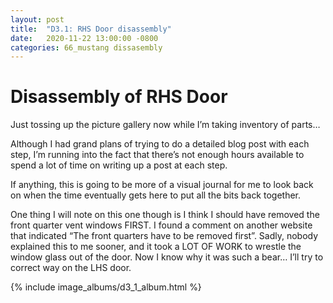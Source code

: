 ```yaml
---
layout: post
title:  "D3.1: RHS Door disassembly"
date:   2020-11-22 13:00:00 -0800
categories: 66_mustang dissasembly
---
```


# Disassembly of RHS Door

Just tossing up the picture gallery now while I’m taking inventory of parts…

Although I had grand plans of trying to do a detailed blog post with each step, I’m running
into the fact that there’s not enough hours available to spend a lot of time on writing up
a post at each step.

If anything, this is going to be more of a visual journal for me to look back on when the time
eventually gets here to put all the bits back together.

One thing I will note on this one though is I think I should have removed the front quarter 
vent windows FIRST.  I found a comment on another website that indicated “The front quarters
have to be removed first”.  Sadly, nobody explained this to me sooner, and it took a 
LOT OF WORK to wrestle the window glass out of the door.  Now I know why it was such a 
bear…  I’ll try to correct way on the LHS door.


{% include image_albums/d3_1_album.html %}
